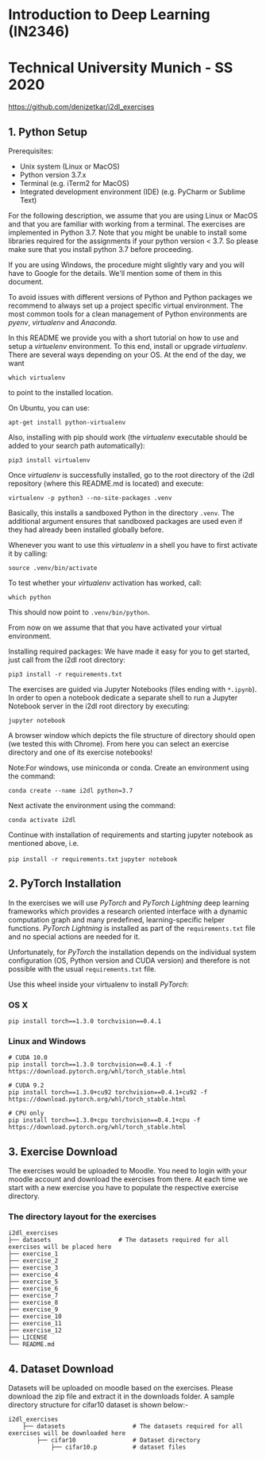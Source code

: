 # Introduction to Deep Learning (IN2346)
# Technical University Munich - SS 2020


https://github.com/denizetkar/i2dl_exercises
## 1. Python Setup

Prerequisites:
- Unix system (Linux or MacOS)
- Python version 3.7.x
- Terminal (e.g. iTerm2 for MacOS)
- Integrated development environment (IDE) (e.g. PyCharm or Sublime Text)

For the following description, we assume that you are using Linux or MacOS and that you are familiar with working from a terminal. The exercises are implemented in Python 3.7. Note that you might be unable to install some libraries required for the assignments if your python version < 3.7. So please make sure that you install python 3.7 before proceeding.

If you are using Windows, the procedure might slightly vary and you will have to Google for the details. We'll mention some of them in this document.

To avoid issues with different versions of Python and Python packages we recommend to always set up a project specific virtual environment. The most common tools for a clean management of Python environments are *pyenv*, *virtualenv* and *Anaconda*.

In this README we provide you with a short tutorial on how to use and setup a *virtuelenv* environment. To this end, install or upgrade *virtualenv*. There are several ways depending on your OS. At the end of the day, we want

`which virtualenv`

to point to the installed location.

On Ubuntu, you can use:

`apt-get install python-virtualenv`

Also, installing with pip should work (the *virtualenv* executable should be added to your search path automatically):

`pip3 install virtualenv`

Once *virtualenv* is successfully installed, go to the root directory of the i2dl repository (where this README.md is located) and execute:

`virtualenv -p python3 --no-site-packages .venv`

Basically, this installs a sandboxed Python in the directory `.venv`. The
additional argument ensures that sandboxed packages are used even if they had
already been installed globally before.

Whenever you want to use this *virtualenv* in a shell you have to first
activate it by calling:

`source .venv/bin/activate`

To test whether your *virtualenv* activation has worked, call:

`which python`

This should now point to `.venv/bin/python`.

From now on we assume that that you have activated your virtual environment.

Installing required packages:
We have made it easy for you to get started, just call from the i2dl root directory:

`pip3 install -r requirements.txt`


The exercises are guided via Jupyter Notebooks (files ending with `*.ipynb`). In order to open a notebook dedicate a separate shell to run a Jupyter Notebook server in the i2dl root directory by executing:

`jupyter notebook`

A browser window which depicts the file structure of directory should open (we tested this with Chrome). From here you can select an exercise directory and one of its exercise notebooks!

Note:For windows, use miniconda or conda. Create an environment using the command:

`conda create --name i2dl python=3.7`

Next activate the environment using the command:

`conda activate i2dl`

Continue with installation of requirements and starting jupyter notebook as mentioned above, i.e.

`pip install -r requirements.txt` 
`jupyter notebook`


## 2. PyTorch Installation

In the exercises we will use *PyTorch* and *PyTorch Lightning* deep learning frameworks which provides a research oriented interface with a dynamic computation graph and many predefined, learning-specific helper functions. *PyTorch Lightning* is installed as part of the `requirements.txt` file and no special actions are needed for it.

Unfortunately, for *PyTorch* the installation depends on the individual system configuration (OS, Python version and CUDA version) and therefore is not possible with the usual `requirements.txt` file.

Use this wheel inside your virtualenv to install *PyTorch*:
### OS X
`pip install torch==1.3.0 torchvision==0.4.1`
### Linux and Windows
```
# CUDA 10.0
pip install torch==1.3.0 torchvision==0.4.1 -f https://download.pytorch.org/whl/torch_stable.html

# CUDA 9.2
pip install torch==1.3.0+cu92 torchvision==0.4.1+cu92 -f https://download.pytorch.org/whl/torch_stable.html

# CPU only
pip install torch==1.3.0+cpu torchvision==0.4.1+cpu -f https://download.pytorch.org/whl/torch_stable.html
```


## 3. Exercise Download

The exercises would be uploaded to Moodle. You need to login with your moodle account and download the exercises from there. At each time we start with a new exercise you have to populate the respective exercise directory. 
### The directory layout for the exercises

    i2dl_exercises
    ├── datasets                   # The datasets required for all exercises will be placed here
    ├── exercise_1                 
    ├── exercise_2                     
    ├── exercise_3                    
    ├── exercise_4
    ├── exercise_5
    ├── exercise_6
    ├── exercise_7                              
    ├── exercise_8
    ├── exercise_9
    ├── exercise_10
    ├── exercise_11
    ├── exercise_12                    
    ├── LICENSE
    └── README.md


## 4. Dataset Download

Datasets will be uploaded on moodle based on the exercises. Please download the zip file and extract it in the downloads folder. A sample directory structure for cifar10 dataset is shown below:-

    i2dl_exercises
        ├── datasets                   # The datasets required for all exercises will be downloaded here
            ├── cifar10                # Dataset directory
                ├── cifar10.p          # dataset files 
